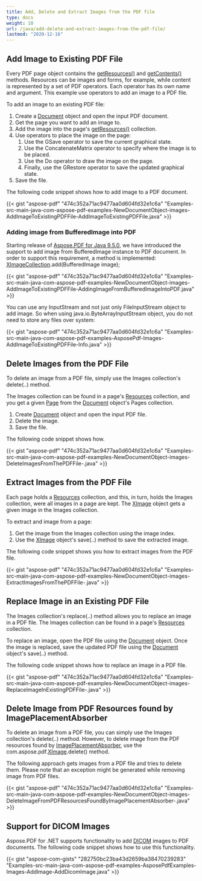 ```yaml
---
title: Add, Delete and Extract Images from the PDF file
type: docs
weight: 10
url: /java/add-delete-and-extract-images-from-the-pdf-file/
lastmod: "2020-12-16"
---
```


## **Add Image to Existing PDF File**

Every PDF page object contains the [getResources()](https://apireference.aspose.com/java/pdf/com.aspose.pdf/Page#getResources--) and [getContents()](https://apireference.aspose.com/java/pdf/com.aspose.pdf/Page#getContents--) methods. Resources can be images and forms, for example, while content is represented by a set of PDF operators. Each operator has its own name and argument. This example use operators to add an image to a PDF file.

To add an image to an existing PDF file:

1. Create a [Document](https://apireference.aspose.com/java/pdf/com.aspose.pdf/Document) object and open the input PDF document.
1. Get the page you want to add an image to.
1. Add the image into the page's [getResources()](https://apireference.aspose.com/java/pdf/com.aspose.pdf/Page#getResources--) collection.
1. Use operators to place the image on the page:
   1. Use the GSave operator to save the current graphical state.
   1. Use the ConcatenateMatrix operator to specify where the image is to be placed.
   1. Use the Do operator to draw the image on the page.
   1. Finally, use the GRestore operator to save the updated graphical state.
1. Save the file.

The following code snippet shows how to add image to a PDF document.



{{< gist "aspose-pdf" "474c352a71ac9477aa0d604fd32e1c6a" "Examples-src-main-java-com-aspose-pdf-examples-NewDocumentObject-images-AddImageToExistingPDFFile-AddImageToExistingPDFFile.java" >}}
### **Adding image from BufferedImage into PDF**
Starting release of [Aspose.PDF for Java 9.5.0](http://www.aspose.com/community/files/72/java-components/aspose.pdf-for-java/entry576058.aspx), we have introduced the support to add image from BufferedImage instance to PDF document. In order to support this requirement, a method is implemented: [XImageCollection](http://www.aspose.com/api/java/pdf/com.aspose.pdf/classes/XImageCollection).add(BufferedImage image);

{{< gist "aspose-pdf" "474c352a71ac9477aa0d604fd32e1c6a" "Examples-src-main-java-com-aspose-pdf-examples-NewDocumentObject-images-AddImageToExistingPDFFile-AddingImageFromBufferedImageIntoPDF.java" >}}


You can use any InputStream and not just only FileInputStream object to add image. So when using java.io.ByteArrayInputStream object, you do not need to store any files over system:

{{< gist "aspose-pdf" "474c352a71ac9477aa0d604fd32e1c6a" "Examples-src-main-java-com-aspose-pdf-examples-AsposePdf-Images-AddImageToExistingPDFFile-Info.java" >}}
## **Delete Images from the PDF File**
To delete an image from a PDF file, simply use the Images collection's delete(..) method.

The Images collection can be found in a page's [Resources](https://apireference.aspose.com/java/pdf/com.aspose.pdf/Resources) collection, and you get a given [Page](https://apireference.aspose.com/java/pdf/com.aspose.pdf/Page) from the [Document](https://apireference.aspose.com/java/pdf/com.aspose.pdf/Document) object's Pages collection.

1. Create [Document](https://apireference.aspose.com/java/pdf/com.aspose.pdf/Document) object and open the input PDF file.
1. Delete the image.
1. Save the file.

The following code snippet shows how.

{{< gist "aspose-pdf" "474c352a71ac9477aa0d604fd32e1c6a" "Examples-src-main-java-com-aspose-pdf-examples-NewDocumentObject-images-DeleteImagesFromThePDFFile-.java" >}}
## **Extract Images from the PDF File**
Each page holds a [Resources](https://apireference.aspose.com/java/pdf/com.aspose.pdf/Resources) collection, and this, in turn, holds the Images collection, were all images in a page are kept. The [XImage](https://apireference.aspose.com/java/pdf/com.aspose.pdf/XImage) object gets a given image in the Images collection.

To extract and image from a page:

1. Get the image from the Images collection using the image index.
1. Use the [XImage](https://apireference.aspose.com/java/pdf/com.aspose.pdf/XImage) object's save(..) method to save the extracted image.

The following code snippet shows you how to extract images from the PDF file.

{{< gist "aspose-pdf" "474c352a71ac9477aa0d604fd32e1c6a" "Examples-src-main-java-com-aspose-pdf-examples-NewDocumentObject-images-ExtractImagesFromThePDFFile-.java" >}}
## **Replace Image in an Existing PDF File**
The Images collection's replace(..) method allows you to replace an image in a PDF file. The Images collection can be found in a page's [Resources](https://apireference.aspose.com/java/pdf/com.aspose.pdf/Resources) collection.

To replace an image, open the PDF file using the [Document](https://apireference.aspose.com/java/pdf/com.aspose.pdf/Document) object. Once the image is replaced, save the updated PDF file using the [Document](https://apireference.aspose.com/java/pdf/com.aspose.pdf/Document) object's save(..) method.

The following code snippet shows how to replace an image in a PDF file.

{{< gist "aspose-pdf" "474c352a71ac9477aa0d604fd32e1c6a" "Examples-src-main-java-com-aspose-pdf-examples-NewDocumentObject-images-ReplaceImageInExistingPDFFile-.java" >}}
## **Delete Image from PDF Resources found by ImagePlacementAbsorber**
To delete an image from a PDF file, you can simply use the Images collection's delete(..) method. However, to delete image from the PDF resources found by [ImagePlacementAbsorber](https://apireference.aspose.com/java/pdf/com.aspose.pdf/ImagePlacementAbsorber), use the com.aspose.pdf.[XImage](https://apireference.aspose.com/java/pdf/com.aspose.pdf/XImage).delete() method.

The following approach gets images from a PDF file and tries to delete them. Please note that an exception might be generated while removing image from PDF files.

{{< gist "aspose-pdf" "474c352a71ac9477aa0d604fd32e1c6a" "Examples-src-main-java-com-aspose-pdf-examples-NewDocumentObject-images-DeleteImageFromPDFResourcesFoundByImagePlacementAbsorber-.java" >}}
## **Support for DICOM Images**
Aspose.PDF for .NET supports functionality to add [DICOM](https://wiki.fileformat.com/image/dicom/) images to PDF documents. The following code snippet shows how to use this functionality.

{{< gist "aspose-com-gists" "282750bc23ba43d2659ba38470239283" "Examples-src-main-java-com-aspose-pdf-examples-AsposePdfExamples-Images-AddImage-AddDicomImage.java" >}}

